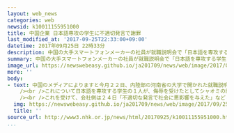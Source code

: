 ```yaml
---
layout: web_news
categories: web
newsid: k10011155951000
title: 中国企業 日本語専攻の学生に不適切発言で謝罪
last_modified_at: '2017-09-25T22:33:00+09:00'
datetime: 2017年09月25日 22時33分
description: 中国の大手スマートフォンメーカーの社員が就職説明会で「日本語を専攻する学生なら出て行って」などと発言したことについて、差別だとインターネット上で批判が相次ぎメーカーは謝罪に追い込まれました。
summary: 中国の大手スマートフォンメーカーの社員が就職説明会で「日本語を専攻する学生なら出て行って」などと発言したことについて、差別だとインターネット上で批判が相次ぎメーカーは謝罪に追い込まれました。
image_url: https://newswebeasy.github.io/ja201709/news/web/image/2017/09/25/k10011155951000.jpg
more: ''
body:
- text: 中国のメディアによりますと今月２２日、内陸部の河南省の大学で開かれた就職説明会で、中国の大手スマートフォンメーカー「シャオミ」の社員が英語やアラビア語を専攻する学生ならば海外の市場があるため応募が可能だとした一方、「日本語を専攻する学生なら出て行って」と述べたということです。そして、日本語を専攻している学生に対して、アダルトビデオの業界に就職すればよいという趣旨の発言をしたということです。<br
    /><br />これについて日本語を専攻する学生の１人が、侮辱を受けたとしてシャオミの経営トップに謝罪を求める投稿をＳＮＳに行ったところ、投稿はインターネット上で拡散し差別的な行為だと批判が相次ぎました。<br
    /><br />これを受けて、会社側は２４日「不適切な発言で社会に悪影響を与えた」などとして、問題の発言をした社員をけん責処分にしたと発表したうえで、謝罪しました。そのうえで「わが社はいかなる差別も絶対に許さない」として社内の教育制度を見直し再発防止策を講じるとしています。
  img: https://newswebeasy.github.io/ja201709/news/web/image/2017/09/25/K10011155951_1709252247_1709252250_01_03.jpg
  title: ''
source_url: http://www3.nhk.or.jp/news/html/20170925/k10011155951000.html
...
```

